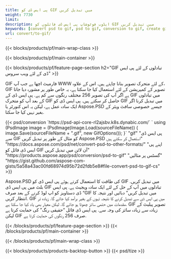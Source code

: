```yaml
---
title: پی ایس ڈی کو GIF میں تبدیل کریں
weight: 7730
limit: 
description: ایڈوب فوٹوشاپ پی ایس ڈی فائلوں کو GIF میں تبدیل کریں
keywords: [convert psd to gif, psd to gif, conversion to gif, create gif from psd, print psd as gif]
url: convert/to-gif/
---
```


{{< blocks/products/pf/main-wrap-class >}}

{{< blocks/products/pf/main-container >}}

{{< blocks/products/pf/feature-page-section h2="GIF تبادلوں کے لئے پی ایس ڈی کے لئے ویب سروس" >}}
<p>GIF فارمیٹ اچھا ہے جب آپ WWW کے لئے متحرک تصویر بنانا چاہتے ہیں. اس کے علاوہ، GIF تصویر کے کمپریشن کے لئے استعمال کیا جا سکتا ہے، یہ خاص طور پر مشورہ دیا جاتا ہے اگر آپ کی تصویر 256 مختلف رنگوں سے کم ہے. پی ایس ڈی کے GIF میں تبادلوں کے بعد آپ کو متحرک GIF حاصل کر سکتے ہیں. پی ایس ڈی کو GIF میں تبدیل کرنا اگر ایک سادہ عمل ہے، لیکن یہ اس کنورٹر یا Aspose.PSD جیسے خصوصی سافٹ ویئر کے بغیر نہیں کیا جا سکتا.</p>
{{< psd/conversion `https://psd-api-core-rl2ajsbv.k8s.dynabic.com/` 
`    using (PsdImage image = (PsdImage)Image.Load(sourceFileName))
    {
        image.Save(sourceFileName + ".gif",  new GifOptions());
    }` 
"gif" 
"پی ایس ڈی سے GIF کو مثال کے طور پر تبدیل کریں Aspose.PSD استعمال کر سکتے ہیں"  "https://docs.aspose.com/psd/net/convert-psd-to-other-formats/" 
"اپنے پی ایس ڈی فائل کو GIF آن لائن میں تبدیل کریں" "https://products.aspose.app/psd/conversion/psd-to-gif" 
"گسٹس پر مثالیں" "https://gist.github.com/aspose-com-gists/5a58a43ac00fd68974d95b72d2fdb5e8#file-convert-psd-to-gif-cs" >}}
<p>Aspose.PSD کی طاقت کا استعمال کرتے ہوئے پی ایس ڈی کو GIF میں تبدیل کریں. بلٹ میں پی ایس ڈی GIF تبادلوں میں آپ کے حل کے لئے ایک سادہ ویجیٹ ہے. پی ایس ڈی دستاویز کو اپ لوڈ کرنے کے بعد صرف “GIF میں تبدیل کریں” دبائیں اور نتیجہ کا انتظار کریں. GIF میں پی ایس ڈی سے تبدیل کرنے کا نتیجہ تہوں کے بغیر برآمد کیا جائے گا. زیادہ تر مقدمات میں حتمی سائز چھوٹا ہو جائے گا. لیکن معیار بھی یاد کیا جا سکتا ہے. GIF تصویر پیلیٹ کے زیادہ سے زیادہ سائز کی وجہ سے. پی ایس ڈی فائل “حقیقی رنگ” کی حمایت کرتا ہے لیکن GIF صرف 256 رنگوں کی حمایت کرتا ہے. </p>
{{< /blocks/products/pf/feature-page-section >}}
{{< /blocks/products/pf/main-container >}}


{{< /blocks/products/pf/main-wrap-class >}}

{{< blocks/products/products-backtop-button >}}
{{< psd/tize >}}
